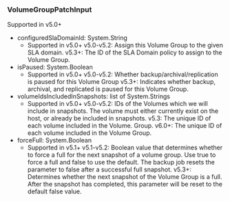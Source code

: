 ### VolumeGroupPatchInput
Supported in v5.0+

- configuredSlaDomainId: System.String
  - Supported in v5.0+
      v5.0-v5.2: Assign this Volume Group to the given SLA domain.
      v5.3+: The ID of the SLA Domain policy to assign to the Volume Group.
- isPaused: System.Boolean
  - Supported in v5.0+
      v5.0-v5.2: Whether backup/archival/replication is paused for this Volume Group
      v5.3+: Indicates whether backup, archival, and replicated is paused for this Volume Group.
- volumeIdsIncludedInSnapshots: list of System.Strings
  - Supported in v5.0+
      v5.0-v5.2: IDs of the Volumes which we will include in snapshots. The volume must either currently exist on the host, or already be included in snapshots.
      v5.3: The unique ID of each volume included in the Volume. Group.
      v6.0+: The unique ID of each volume included in the Volume Group.
- forceFull: System.Boolean
  - Supported in v5.1+
      v5.1-v5.2: Boolean value that determines whether to force a full for the next snapshot of a volume group. Use true to force a full and false to use the default. The backup job resets the parameter to false after a successful full snapshot.
      v5.3+: Determines whether the next snapshot of the Volume Group is a full. After the snapshot has completed, this parameter will be reset to the default false value.
